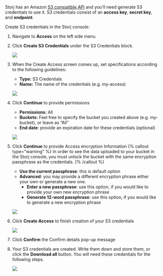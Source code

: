 Storj has an Amazon [S3 compatible API](docId:eZ4caegh9queuQuaazoo) and you'll need generate S3 credentials to use it. S3 credentials consist of an **access key**, **secret key**, and **endpoint**.

Create S3 credentials in the Storj console:

1. Navigate to **Access** on the left side menu.

2. Click **Create S3 Credentials** under the S3 Credentials block.

   ![](https://link.storjshare.io/raw/jua7rls6hkx5556qfcmhrqed2tfa/docs/images/s3_credentials_1.png)

3. When the Create Access screen comes up, set specifications according to the following guidelines:

   - **Type:** S3 Credentials
   - **Name:** The name of the credentials (e.g. my-access)

   ![](https://link.storjshare.io/raw/jua7rls6hkx5556qfcmhrqed2tfa/docs/images/s3_credentials_2.png)

4. Click **Continue** to provide permissions

   - **Permissions:** All
   - **Buckets:** Feel free to specify the bucket you created above (e.g. my-bucket), or leave as “All”
   - **End date**: provide an expiration date for these credentials (optional)

   ![](https://link.storjshare.io/raw/jua7rls6hkx5556qfcmhrqed2tfa/docs/images/s3_credentials_3.png)

5. Click **Continue** to provide Access encryption Information
   {% callout type="warning"  %}
   In order to see the data uploaded to your bucket in the Storj console, you must unlock the bucket with the same encryption passphrase as the credentials.
   {% /callout %}

   - **Use the current passphrase**: this is default option
   - **Advanced**: you may provide a different encryption phrase either your own or generate a new one.
     - **Enter a new passphrase**: use this option, if you would like to provide your own new encryption phrase
     - **Generate 12-word passphrase**: use this option, if you would like to generate a new encryption phrase

   ![](https://link.storjshare.io/raw/jua7rls6hkx5556qfcmhrqed2tfa/docs/images/s3_credentials_4.png)

6. Click **Create Access** to finish creation of your S3 credentials

   ![](https://link.storjshare.io/raw/jua7rls6hkx5556qfcmhrqed2tfa/docs/images/s3_credentials_5.png)

7. Click **Confirm** the Confirm details pop-up message

8. Your S3 credentials are created. Write them down and store them, or click the **Download all** button. You will need these credentials for the following steps.

   ![](https://link.storjshare.io/raw/jua7rls6hkx5556qfcmhrqed2tfa/docs/images/s3_credentials_6.png)
